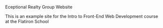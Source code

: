 Eceptional Realty Group Website

This is an example site for the Intro to Front-End Web Development
course at the Flatiron School
